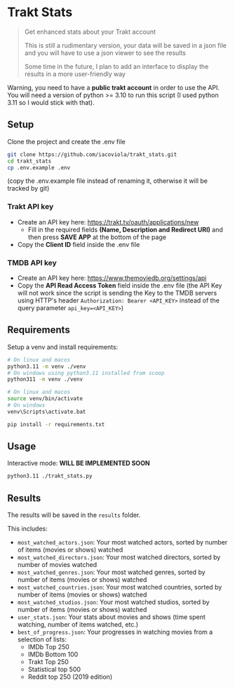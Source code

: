 # Trakt Stats

> Get enhanced stats about your Trakt account
>
> This is still a rudimentary version, your data will be saved in a json file and you will have to use a json viewer to see the results
>
> Some time in the future, I plan to add an interface to display the results in a more user-friendly way

Warning, you need to have a **public trakt account** in order to use the API.
You will need a version of python >= 3.10 to run this script (I used python 3.11 so I would stick with that).

## Setup

Clone the project and create the .env file

```bash
git clone https://github.com/iacoviola/trakt_stats.git
cd trakt_stats
cp .env.example .env
```

(copy the .env.example file instead of renaming it, otherwise it will be tracked by git)

### Trakt API key

- Create an API key here: https://trakt.tv/oauth/applications/new
  - Fill in the required fields <b>(Name, Description and Redirect URI)</b> and then press <b>SAVE APP</b> at the bottom of the page
- Copy the **Client ID** field inside the .env file

### TMDB API key

- Create an API key here: https://www.themoviedb.org/settings/api
- Copy the **API Read Access Token** field inside the .env file (the API Key will not work since the script is sending the Key to the TMDB servers using HTTP's header `Authorization: Bearer <API_KEY>` instead of the query parameter `api_key=<API_KEY>`)

## Requirements

Setup a venv and install requirements:

```bash
# On linux and macos
python3.11 -m venv ./venv
# On windows using python3.11 installed from scoop
python311 -m venv ./venv

# On linux and macos
source venv/bin/activate
# On windows
venv\Scripts\activate.bat

pip install -r requirements.txt 
```

## Usage

Interactive mode: **WILL BE IMPLEMENTED SOON**

```bash
python3.11 ./trakt_stats.py
```

## Results

The results will be saved in the `results` folder.

This includes:
- `most_watched_actors.json`: Your most watched actors, sorted by number of items (movies or shows) watched
- `most_watched_directors.json`: Your most watched directors, sorted by number of movies watched
- `most_watched_genres.json`: Your most watched genres, sorted by number of items (movies or shows) watched
- `most_watched_countries.json`: Your most watched countries, sorted by number of items (movies or shows) watched
- `most_watched_studios.json`: Your most watched studios, sorted by number of items (movies or shows) watched
- `user_stats.json`: Your stats about movies and shows (time spent watching, number of items watched, etc.)
- `best_of_progress.json`: Your progresses in watching movies from a selection of lists:
    - IMDb Top 250
    - IMDb Bottom 100
    - Trakt Top 250
    - Statistical top 500
    - Reddit top 250 (2019 edition)


